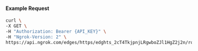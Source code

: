 <!-- Code generated for API Clients. DO NOT EDIT. -->

#### Example Request

```bash
curl \
-X GET \
-H "Authorization: Bearer {API_KEY}" \
-H "Ngrok-Version: 2" \
https://api.ngrok.com/edges/https/edghts_2cT4TkjpnjLRgwboZJl1HgZ2j2n/routes/edghtsrt_2cT4TlFixiZODzDTTbGuyoeCVoj/policy
```
